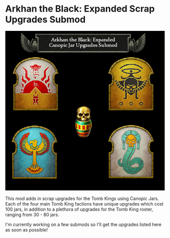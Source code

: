 # Arkhan the Black: Expanded Scrap Upgrades Submod

![Arkhan the Black: Expanded Scrap Upgrades Submod](https://github.com/Warhammer-Mods/assets/blob/master/mods/arkhan_scrap_upgrades/steam_workshop.png?raw=1)

This mod adds in scrap upgrades for the Tomb Kings using Canopic Jars. Each of the four main Tomb King factions have unique upgrades which cost 100 jars, in addition to a plethora of upgrades for the Tomb King roster, ranging from 30 - 80 jars.

I'm currently working on a few submods so I'll get the upgrades listed here as soon as possible!
